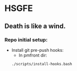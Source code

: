 # HSGFE
Death is like a wind.
--------------------

### Repo initial setup:

* Install git pre-push hooks:
	+ In pmfront dir:
	```
	./scripts/install-hooks.bash
	```
